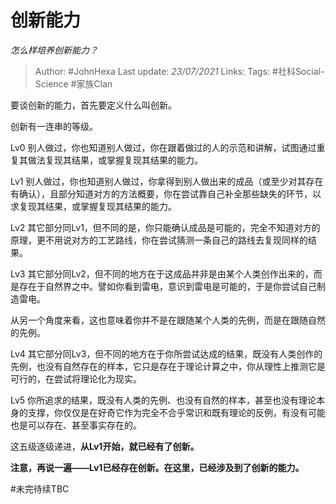 # 创新能力
*怎么样培养创新能力？*

> Author: #JohnHexa
Last update: *23/07/2021* 
Links:
Tags: #社科Social-Science  #家族Clan 


要谈创新的能力，首先要定义什么叫创新。

创新有一连串的等级。

Lv0 别人做过，你也知道别人做过，你在跟着做过的人的示范和讲解，试图通过重复其做法复现其结果，或掌握复现其结果的能力。

Lv1 别人做过，你也知道别人做过，你拿得到别人做出来的成品（或至少对其存在有确认），且部分知道对方的方法概要，你在尝试靠自己补全那些缺失的环节，以求复现其结果，或掌握复现其结果的能力。

Lv2 其它部分同Lv1，但不同的是，你只能确认成品是可能的，完全不知道对方的原理，更不用说对方的工艺路线，你在尝试猜测一条自己的路线去复现同样的结果。

Lv3 其它部分同Lv2，但不同的地方在于这成品并非是由某个人类创作出来的，而是存在于自然界之中。譬如你看到雷电，意识到雷电是可能的，于是你尝试自己制造雷电。

从另一个角度来看，这也意味着你并不是在跟随某个人类的先例，而是在跟随自然的先例。

Lv4 其它部分同Lv3，但不同的地方在于你所尝试达成的结果，既没有人类创作的先例，也没有自然存在的样本，它只是存在于理论计算之中，你从理性上推测它是可行的，在尝试将理论化为现实。

Lv5 你所追求的结果，既没有人类的先例、也没有自然的样本，甚至也没有理论本身的支撑，你仅仅是在好奇它作为完全不合乎常识和既有理论的反例，有没有可能也是可以存在、甚至事实存在的。

这五级逐级递进，**从Lv1开始，就已经有了创新。**

**注意，再说一遍——Lv1已经存在创新。在这里，已经涉及到了创新的能力。**

#未完待续TBC





